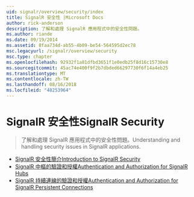 ```yaml
---
uid: signalr/overview/security/index
title: SignalR 安全性 |Microsoft Docs
author: rick-anderson
description: 了解和處理 SignalR 應用程式中的安全性問題。
ms.author: riande
ms.date: 09/19/2014
ms.assetid: 8faa734d-ab55-4b09-be54-564595d2ec78
msc.legacyurl: /signalr/overview/security
msc.type: chapter
ms.openlocfilehash: 92932f1a81dfbd3651f1e0edb25f8d16c15730e8
ms.sourcegitcommit: 45ac74e400f9f2b7dbded66297730f6f14a4eb25
ms.translationtype: MT
ms.contentlocale: zh-TW
ms.lasthandoff: 08/16/2018
ms.locfileid: "48253964"
---
```

<a name="signalr-security"></a><span data-ttu-id="7354f-103">SignalR 安全性</span><span class="sxs-lookup"><span data-stu-id="7354f-103">SignalR Security</span></span>
====================
> <span data-ttu-id="7354f-104">了解和處理 SignalR 應用程式中的安全性問題。</span><span class="sxs-lookup"><span data-stu-id="7354f-104">Understanding and handling security issues in SignalR applications.</span></span>


- [<span data-ttu-id="7354f-105">SignalR 安全性簡介</span><span class="sxs-lookup"><span data-stu-id="7354f-105">Introduction to SignalR Security</span></span>](introduction-to-security.md)
- [<span data-ttu-id="7354f-106">SignalR 中樞的驗證和授權</span><span class="sxs-lookup"><span data-stu-id="7354f-106">Authentication and Authorization for SignalR Hubs</span></span>](hub-authorization.md)
- [<span data-ttu-id="7354f-107">SignalR 持續連線的驗證和授權</span><span class="sxs-lookup"><span data-stu-id="7354f-107">Authentication and Authorization for SignalR Persistent Connections</span></span>](persistent-connection-authorization.md)
